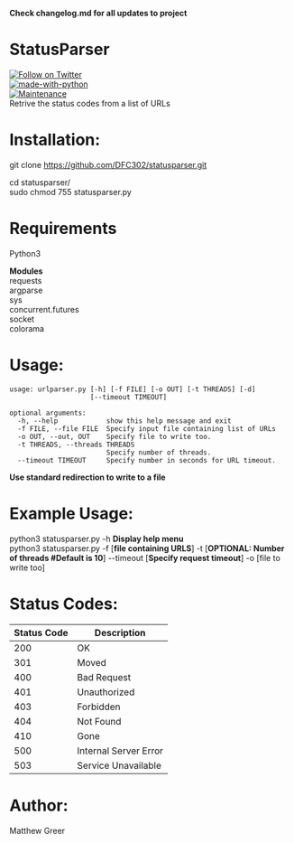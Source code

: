 **Check changelog.md for all updates to project**

# StatusParser
[![Follow on Twitter](https://img.shields.io/twitter/follow/Vail__.svg?logo=twitter)](https://twitter.com/Vail__) \
[![made-with-python](https://img.shields.io/badge/Made%20with-Python-1f425f.svg)](https://www.python.org/) \
[![Maintenance](https://img.shields.io/badge/Maintained%3F-yes-green.svg)](https://GitHub.com/Naereen/StrapDown.js/graphs/commit-activity) \
Retrive the status codes from a list of URLs

# Installation:
git clone https://github.com/DFC302/statusparser.git

cd statusparser/ \
sudo chmod 755 statusparser.py

# Requirements
Python3

**Modules**\
requests \
argparse \
sys \
concurrent.futures \
socket \
colorama

# Usage:
```
usage: urlparser.py [-h] [-f FILE] [-o OUT] [-t THREADS] [-d]
                    [--timeout TIMEOUT]

optional arguments:
  -h, --help            show this help message and exit
  -f FILE, --file FILE  Specify input file containing list of URLs
  -o OUT, --out, OUT    Specify file to write too.
  -t THREADS, --threads THREADS
                        Specify number of threads.
  --timeout TIMEOUT     Specify number in seconds for URL timeout.
```
**Use standard redirection to write to a file**

# Example Usage:
python3 statusparser.py -h **Display help menu** \
python3 statusparser.py -f [**file containing URLS**] -t [**OPTIONAL: Number of threads #Default is 10**] --timeout [**Specify request timeout**] -o [file to write too]

# Status Codes:
| Status Code | Description |
| --- | --- |
| 200 | OK |
| 301 | Moved |
| 400 | Bad Request |
| 401 | Unauthorized |
| 403 | Forbidden |
| 404 | Not Found |
| 410 | Gone |
| 500 | Internal Server Error |
| 503 | Service Unavailable |

# Author:
Matthew Greer
